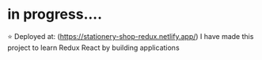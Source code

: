 # in progress....
⭐ Deployed at: (<https://stationery-shop-redux.netlify.app/>)
I have made this project to learn Redux React by building applications
